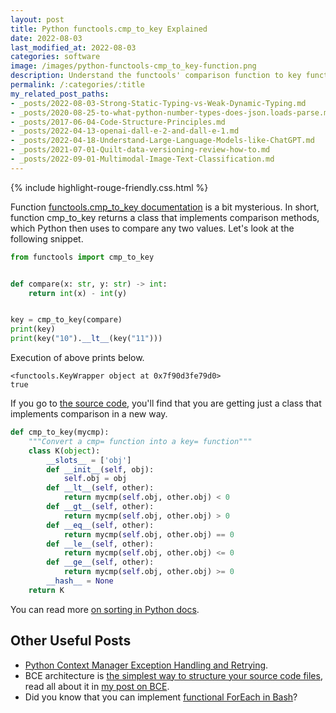 ```yaml
---
layout: post
title: Python functools.cmp_to_key Explained
date: 2022-08-03
last_modified_at: 2022-08-03
categories: software
image: /images/python-functools-cmp_to_key-function.png
description: Understand the functools' comparison function to key function conversion quickly.
permalink: /:categories/:title
my_related_post_paths:
- _posts/2022-08-03-Strong-Static-Typing-vs-Weak-Dynamic-Typing.md
- _posts/2020-08-25-to-what-python-number-types-does-json.loads-parse.md
- _posts/2017-06-04-Code-Structure-Principles.md
- _posts/2022-04-13-openai-dall-e-2-and-dall-e-1.md
- _posts/2022-04-18-Understand-Large-Language-Models-like-ChatGPT.md
- _posts/2021-07-01-Quilt-data-versioning-review-how-to.md
- _posts/2022-09-01-Multimodal-Image-Text-Classification.md
---
```




{% include highlight-rouge-friendly.css.html %}


Function [functools.cmp_to_key documentation](https://docs.python.org/3/library/functools.html#functools.cmp_to_key
) is a bit mysterious.
In short, function cmp_to_key returns a class that implements comparison methods, which Python then uses to compare any two values. 
Let's look at the following snippet.

  

```python
from functools import cmp_to_key


def compare(x: str, y: str) -> int:
    return int(x) - int(y)


key = cmp_to_key(compare)
print(key)
print(key("10").__lt__(key("11")))
```

Execution of above prints below.
```
<functools.KeyWrapper object at 0x7f90d3fe79d0>
true
```

If you go to [the source code](https://github.com/python/cpython/blob/f9433fff476aa13af9cb314fcc6962055faa4085/Lib/functools.py#L206), you'll find that you are getting just a class that implements comparison in a new way.

```python
def cmp_to_key(mycmp):
    """Convert a cmp= function into a key= function"""
    class K(object):
        __slots__ = ['obj']
        def __init__(self, obj):
            self.obj = obj
        def __lt__(self, other):
            return mycmp(self.obj, other.obj) < 0
        def __gt__(self, other):
            return mycmp(self.obj, other.obj) > 0
        def __eq__(self, other):
            return mycmp(self.obj, other.obj) == 0
        def __le__(self, other):
            return mycmp(self.obj, other.obj) <= 0
        def __ge__(self, other):
            return mycmp(self.obj, other.obj) >= 0
        __hash__ = None
    return K
```

You can read more [on sorting in Python docs](https://docs.python.org/3/howto/sorting.html#the-old-way-using-the-cmp-parameter).


## Other Useful Posts
- [Python Context Manager Exception Handling and Retrying](https://vaclavkosar.com/software/Python-Context-Manager-With-Statement-Exception-Handling).
- BCE architecture is [the simplest way to structure your source code files](/software/Boundary-Control-Entity-Architecture-The-Pattern-to-Structure-Your-Classes), read all about it in [my post on BCE](/software/Boundary-Control-Entity-Architecture-The-Pattern-to-Structure-Your-Classes).
- Did you know that you can implement [functional ForEach in Bash](/software/Functional-Foreach-In-Bash)?
